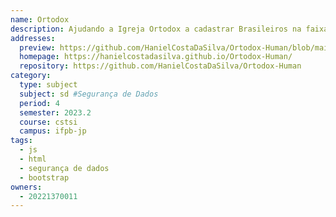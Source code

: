 ```yaml
---
name: Ortodox
description: Ajudando a Igreja Ortodox a cadastrar Brasileiros na faixa de Gaza .
addresses:
  preview: https://github.com/HanielCostaDaSilva/Ortodox-Human/blob/main/assets/demo/home_page_preview.png?raw=true
  homepage: https://hanielcostadasilva.github.io/Ortodox-Human/
  repository: https://github.com/HanielCostaDaSilva/Ortodox-Human
category:
  type: subject
  subject: sd #Segurança de Dados
  period: 4
  semester: 2023.2
  course: cstsi
  campus: ifpb-jp
tags:
  - js
  - html
  - segurança de dados
  - bootstrap
owners:
  - 20221370011
---
```

